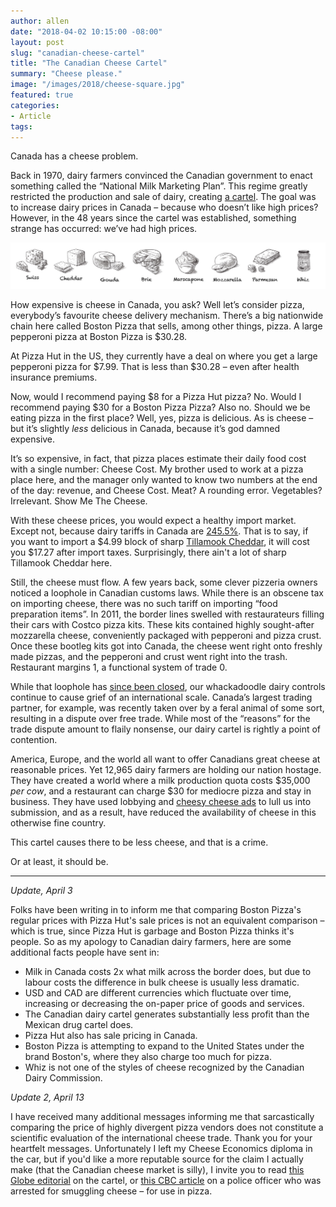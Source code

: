 ```yaml
---
author: allen
date: "2018-04-02 10:15:00 -08:00"
layout: post
slug: "canadian-cheese-cartel"
title: "The Canadian Cheese Cartel"
summary: "Cheese please."
image: "/images/2018/cheese-square.jpg"
featured: true
categories:
- Article
tags:
---
```


Canada has a cheese problem.

Back in 1970, dairy farmers convinced the Canadian government to enact something called the “National Milk Marketing Plan”. This regime greatly restricted the production and sale of dairy, creating [a cartel](http://nationalpost.com/opinion/national-post-editorial-board-its-time-to-end-the-milk-cartel). The goal was to increase dairy prices in Canada &ndash; because who doesn’t like high prices? However, in the 48 years since the cartel was established, something strange has occurred: we’ve had high prices.

<img src="/images/2018/cheeses.jpg">

How expensive is cheese in Canada, you ask? Well let’s consider pizza, everybody’s favourite cheese delivery mechanism. There’s a big nationwide chain here called Boston Pizza that sells, among other things, pizza. A large pepperoni pizza at Boston Pizza is $30.28.

At Pizza Hut in the US, they currently have a deal on where you get a large pepperoni pizza for $7.99. That is less than $30.28 &ndash; even after health insurance premiums.

Now, would I recommend paying $8 for a Pizza Hut pizza? No. Would I recommend paying $30 for a Boston Pizza Pizza? Also no. Should we be eating pizza in the first place? Well, yes, pizza is delicious. As is cheese &ndash; but it’s slightly *less* delicious in Canada, because it’s god damned expensive.

It’s so expensive, in fact, that pizza places estimate their daily food cost with a single number: Cheese Cost. My brother used to work at a pizza place here, and the manager only wanted to know two numbers at the end of the day: revenue, and Cheese Cost. Meat? A rounding error. Vegetables? Irrelevant. Show Me The Cheese.

With these cheese prices, you would expect a healthy import market. Except not, because dairy tariffs in Canada are [245.5%](http://www.international.gc.ca/controls-controles/prod/agri/dairy-laitiers/notices-avis/890.aspx?lang=eng). That is to say, if you want to import a $4.99 block of sharp [Tillamook Cheddar](https://www.tillamook.com/products/cheese.html), it will cost you $17.27 after import taxes. Surprisingly, there ain't a lot of sharp Tillamook Cheddar here.

Still, the cheese must flow. A few years back, some clever pizzeria owners noticed a loophole in Canadian customs laws. While there is an obscene tax on importing cheese, there was no such tariff on importing “food preparation items”. In 2011, the border lines swelled with restaurateurs filling their cars with Costco pizza kits. These kits contained highly sought-after mozzarella cheese, conveniently packaged with pepperoni and pizza crust. Once these bootleg kits got into Canada, the cheese went right onto freshly made pizzas, and the pepperoni and crust went right into the trash. Restaurant margins 1, a functional system of trade 0.

While that loophole has [since been closed](http://www.betterfarming.com/online-news/feds-close-pizza-cheese-import-loophole-54153), our whackadoodle dairy controls continue to cause grief of an international scale. Canada’s largest trading partner, for example, was recently taken over by a feral animal of some sort, resulting in a dispute over free trade. While most of the “reasons” for the trade dispute amount to flaily nonsense, our dairy cartel is rightly a point of contention.

America, Europe, and the world all want to offer Canadians great cheese at reasonable prices. Yet 12,965 dairy farmers are holding our nation hostage.  They have created a world where a milk production quota costs $35,000 *per cow*, and a restaurant can charge $30 for mediocre pizza and stay in business. They have used lobbying and [cheesy cheese ads](https://www.youtube.com/watch?v=MvH7Fn2fjOg) to lull us into submission, and as a result, have reduced the availability of cheese in this otherwise fine country. 

This cartel causes there to be less cheese, and that is a crime.

Or at least, it should be.

----

*Update, April 3*

Folks have been writing in to inform me that comparing Boston Pizza's regular prices with Pizza Hut's sale prices is not an equivalent comparison &ndash; which is true, since Pizza Hut is garbage and Boston Pizza thinks it's people. So as my apology to Canadian dairy farmers, here are some additional facts people have sent in:

- Milk in Canada costs 2x what milk across the border does, but due to labour costs the difference in bulk cheese is usually less dramatic.
- USD and CAD are different currencies which fluctuate over time, increasing or decreasing the on-paper price of goods and services.
- The Canadian dairy cartel generates substantially less profit than the Mexican drug cartel does.
- Pizza Hut also has sale pricing in Canada.
- Boston Pizza is attempting to expand to the United States under the brand Boston's, where they also charge too much for pizza.
- Whiz is not one of the styles of cheese recognized by the Canadian Dairy Commission.

*Update 2, April 13*

I have received many additional messages informing me that sarcastically comparing the price of highly divergent pizza vendors does not constitute a scientific evaluation of the international cheese trade. Thank you for your heartfelt messages. Unfortunately I left my Cheese Economics diploma in the car, but if you'd like a more reputable source for the claim I actually make (that the Canadian cheese market is silly), I invite you to read [this Globe editorial](https://www.theglobeandmail.com/opinion/editorials/globe-editorial-dear-donald-trump-please-milk-canadas-sacred-dairy-cow/article34785387/) on the cartel, or [this CBC article](http://www.cbc.ca/news/canada/hamilton/niagara-cheese-smuggling-cop-resigns-1.4209945) on a police officer who was arrested for smuggling cheese – for use in pizza.